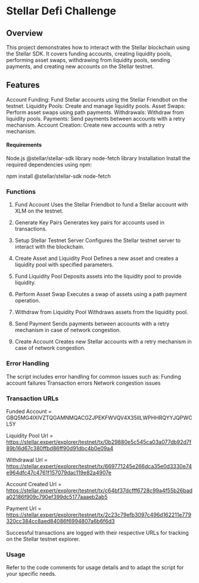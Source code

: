 # Stellar Defi Challenge
## Overview
This project demonstrates how to interact with the Stellar blockchain using the Stellar SDK. It covers funding accounts, creating liquidity pools, performing asset swaps, withdrawing from liquidity pools, sending payments, and creating new accounts on the Stellar testnet.

## Features
Account Funding: Fund Stellar accounts using the Stellar Friendbot on the testnet.
Liquidity Pools: Create and manage liquidity pools.
Asset Swaps: Perform asset swaps using path payments.
Withdrawals: Withdraw from liquidity pools.
Payments: Send payments between accounts with a retry mechanism.
Account Creation: Create new accounts with a retry mechanism.
#### Requirements
Node.js
@stellar/stellar-sdk library
node-fetch library
Installation
Install the required dependencies using npm:


npm install @stellar/stellar-sdk node-fetch
### Functions
1. Fund Account
Uses the Stellar Friendbot to fund a Stellar account with XLM on the testnet.

2. Generate Key Pairs
Generates key pairs for accounts used in transactions.

3. Setup Stellar Testnet Server
Configures the Stellar testnet server to interact with the blockchain.

4. Create Asset and Liquidity Pool
Defines a new asset and creates a liquidity pool with specified parameters.

5. Fund Liquidity Pool
Deposits assets into the liquidity pool to provide liquidity.

6. Perform Asset Swap
Executes a swap of assets using a path payment operation.

7. Withdraw from Liquidity Pool
Withdraws assets from the liquidity pool.

8. Send Payment
Sends payments between accounts with a retry mechanism in case of network congestion.

9. Create Account
Creates new Stellar accounts with a retry mechanism in case of network congestion.

### Error Handling
The script includes error handling for common issues such as:
Funding account failures
Transaction errors
Network congestion issues
### Transaction URLs

Funded Account = GBQ5MG4IXIVZTQGAMNMQACGZJPEKFWVQV4X35IILWPHHRQYYJQPWCL5Y

Liquidity Pool Url = https://stellar.expert/explorer/testnet/tx/0b29880e5c545ca03a077db92d7f89b16d67c380ffbd86ff90d91dbc4b0e09a4

Withdrawal Url = https://stellar.expert/explorer/testnet/tx/669771245e266dca35e0d3330e74e964dfc47c4761f157079dac119e82a4907e

Account Created Url = https://stellar.expert/explorer/testnet/tx/c64bf37dcfff6728c99a4f55b26bada02186f909c790ef399dc5177aaaeb2ab5

Payment Url = https://stellar.expert/explorer/testnet/tx/2c23c79efb3097c496d162211e779320cc384cc8aed84086f6994807a6b6f6d3

Successful transactions are logged with their respective URLs for tracking on the Stellar testnet explorer.

### Usage
Refer to the code comments for usage details and to adapt the script for your specific needs.
